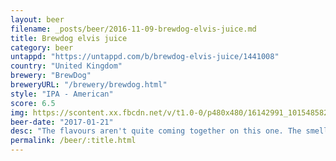 ```yaml
---
layout: beer
filename: _posts/beer/2016-11-09-brewdog-elvis-juice.md
title: Brewdog elvis juice
category: beer
untappd: "https://untappd.com/b/brewdog-elvis-juice/1441008"
country: "United Kingdom"
brewery: "BrewDog"
breweryURL: "/brewery/brewdog.html"
style: "IPA - American"
score: 6.5
img: https://scontent.xx.fbcdn.net/v/t1.0-0/p480x480/16142991_10154858216228745_3699954471338840932_n.jpg?oh=23a1c041ccde4d4ab89ce58a88c9b2ef&oe=5A7CEE45
beer-date: "2017-01-21"
desc: "The flavours aren't quite coming together on this one. The smell works but there's just too much bitterness from the grapefruit"
permalink: /beer/:title.html
---
```

